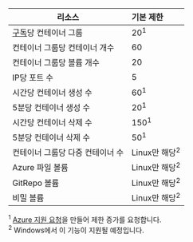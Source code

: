 | 리소스 | 기본 제한 |
| --- | :--- |
| [구독](../articles/billing-buy-sign-up-azure-subscription.md)당 컨테이너 그룹 | 20<sup>1</sup> |
| 컨테이너 그룹당 컨테이너 개수 | 60 |
| 컨테이너 그룹당 볼륨 개수 | 20 |
| IP당 포트 수 | 5 |
| 시간당 컨테이너 생성 수 |60<sup>1</sup> |
| 5분당 컨테이너 생성 수 | 20<sup>1</sup> |
| 시간당 컨테이너 삭제 수 | 150<sup>1</sup> |
| 5분당 컨테이너 삭제 수 | 50<sup>1</sup> |
| 컨테이너 그룹당 다중 컨테이너 수 | Linux만 해당<sup>2</sup> |
| Azure 파일 볼륨 | Linux만 해당<sup>2</sup> |
| GitRepo 볼륨 | Linux만 해당<sup>2</sup> |
| 비밀 볼륨 | Linux만 해당<sup>2</sup> |

<sup>1</sup> [Azure 지원 요청][azure-support]을 만들어 제한 증가를 요청합니다.<br />
<sup>2</sup> Windows에서 이 기능이 지원될 예정입니다.

<!-- LINKS - External -->
[azure-support]: https://ms.portal.azure.com/#blade/Microsoft_Azure_Support/HelpAndSupportBlade/newsupportrequest
